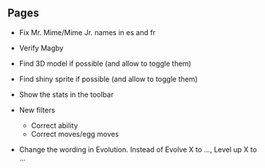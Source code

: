 Pages
-----

* Fix Mr. Mime/Mime Jr. names in es and fr
* Verify Magby

* Find 3D model if possible (and allow to toggle them)
* Find shiny sprite if possible (and allow to toggle them)

* Show the stats in the toolbar

* New filters
    * Correct ability
    * Correct moves/egg moves

* Change the wording in Evolution. Instead of Evolve X to ..., Level up X to ...
